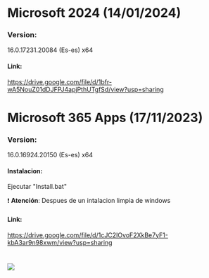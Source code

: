 # Microsoft 2024 (14/01/2024)

### Version:
16.0.17231.20084 (Es-es) x64

#### Link:
https://drive.google.com/file/d/1bfr-wA5NouZ01dDJFPJ4apjPthUTgfSd/view?usp=sharing


# Microsoft 365 Apps (17/11/2023)

### Version:
16.0.16924.20150 (Es-es) x64


#### Instalacion:
Ejecutar "Install.bat"

:exclamation: **Atención**: Despues de un intalacion limpia de windows

#### Link:
https://drive.google.com/file/d/1cJC2IOvoF2XkBe7yF1-kbA3ar9n98xwm/view?usp=sharing

# <img src="https://github.com/wernser412/Office_365/raw/main/2023-04-30_204705.png">
